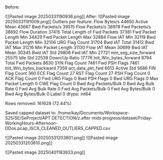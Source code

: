 Before:

![[Pasted image 20250331190936.png]]
After:
![[Pasted image 20250331191009.png]]
Outliers per feature:
 Flow Bytes/s                   44650
Active Mean                    43667
Bwd Packets/s                  39515
Flow Packets/s                 38978
Fwd Packets/s                  38692
Flow Duration                  37415
Total Length of Fwd Packets    37381
Fwd Packet Length Min          34429
Fwd Packet Length Max          32884
Flow IAT Min                   32119
Bwd Packet Length Min          32106
URG Flag Count                 31704
Bwd IAT Total                  31412
Bwd IAT Max                    31216
Min Packet Length              31130
Flow IAT Mean                  30699
Bwd IAT Mean                   30345
Bwd IAT Std                    29808
Fwd IAT Min                    27721
min_seg_size_forward           25575
Idle Std                       22539
Down/Up Ratio                  17776
Init_Win_bytes_forward          8794
Total Fwd Packets               8630
SYN Flag Count                  7461
Fwd PSH Flags                   7461
Init_Win_bytes_backward         7359
act_data_pkt_fwd                6613
Active Std                      5686
FIN Flag Count                   360
ECE Flag Count                    27
RST Flag Count                    27
PSH Flag Count                     0
ACK Flag Count                     0
Fwd URG Flags                      0
Bwd PSH Flags                      0
Bwd URG Flags                      0
Max Packet Length                  0
CWE Flag Count                     0
Bwd Avg Packets/Bulk               0
Bwd Avg Bulk Rate                  0
Fwd Avg Bulk Rate                  0
Fwd Avg Packets/Bulk               0
Fwd Avg Bytes/Bulk                 0
Bwd Avg Bytes/Bulk                 0
Label                              0
dtype: int64

Rows removed: 161628 (72.44%)

Saved capped dataset to: /home/kay/Documents/Workspace-S25/SE/SeProject/APT DETECTION/z.after mids progress/dataset/Friday-WorkingHours-Afternoon-DDos.pcap_ISCX_CLEANED_OUTLIERS_CAPPED.csv


![[Pasted image 20250331203801.png]]
![[Pasted image 20250331203810.png]]



![[Pasted image 20250401183933.png]]